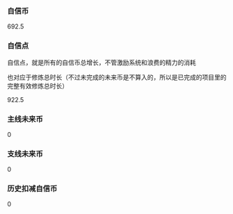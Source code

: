 ### 自信币
692.5

### 自信点
自信点，就是所有的自信币总增长，不管激励系统和浪费的精力的消耗

也对应于修炼总时长（不过未完成的未来币是不算入的，所以是已完成的项目里的完整有效修炼总时长）

922.5

### 主线未来币
0

### 支线未来币
0

### 历史扣减自信币
0

